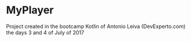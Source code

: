 # MyPlayer
Project created in the bootcamp Kotlin of Antonio Leiva (DevExperto.com) the days 3 and 4 of July of 2017
